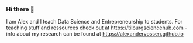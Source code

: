 ### Hi there 👋

I am Alex and I teach Data Science and Entrepreneurship to students. For teaching stuff and ressources check out at https://tilburgsciencehub.com - info about my research can be found at https://alexandervossen.github.io 

<!--
**alexandervossen/alexandervossen** is a ✨ _special_ ✨ repository because its `README.md` (this file) appears on your GitHub profile.

Here are some ideas to get you started:

- 🔭 I’m currently working on ...
- 🌱 I’m currently learning ...
- 👯 I’m looking to collaborate on ...
- 🤔 I’m looking for help with ...
- 💬 Ask me about ...
- 📫 How to reach me: ...
- 😄 Pronouns: ...
- ⚡ Fun fact: ...
-->
